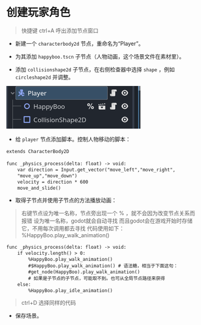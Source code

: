 # 创建玩家角色

> 快捷键 ctrl+A 呼出添加节点窗口

- 新建一个 `characterbody2d` 节点，重命名为“Player”。

- 为其添加 `happyboo.tscn` 子节点（人物动画，这个场景文件在素材里）。

- 添加 `collisionshape2d` 子节点，在右侧检查器中选择 `shape` ，例如 `circleshape2d` 并调整。

![1](image.png)

- 给 `player` 节点添加脚本。控制人物移动的脚本：

```gdscript
extends CharacterBody2D

func _physics_process(delta: float) -> void:
	var direction = Input.get_vector("move_left","move_right",
	"move_up","move_down")
	velocity = direction * 600
	move_and_slide()
```

- 取得子节点并使用子节点的方法播放动画：

> 右键节点设为唯一名称，节点旁出现一个 % ，就不会因为改变节点关系而报错
> 设为唯一名称，godot就会自动寻找
> 而且godot会在游戏开始时存储它，不用每次调用都去寻找
> 代码使用如下：
> %HappyBoo.play_walk_animation()

```gdscript
func _physics_process(delta: float) -> void:
	if velocity.length() > 0:
		%HappyBoo.play_walk_animation()
		#$HappyBoo.play_walk_animation() # 语法糖，相当于下面这句：
		#get_node(HappyBoo).play_walk_animation()
        # 如果是子节点的子节点，可能取不到。也可从全局节点路径来获得
	else:
		%HappyBoo.play_idle_animation()
```
> ctrl+D 选择同样的代码

- 保存场景。
